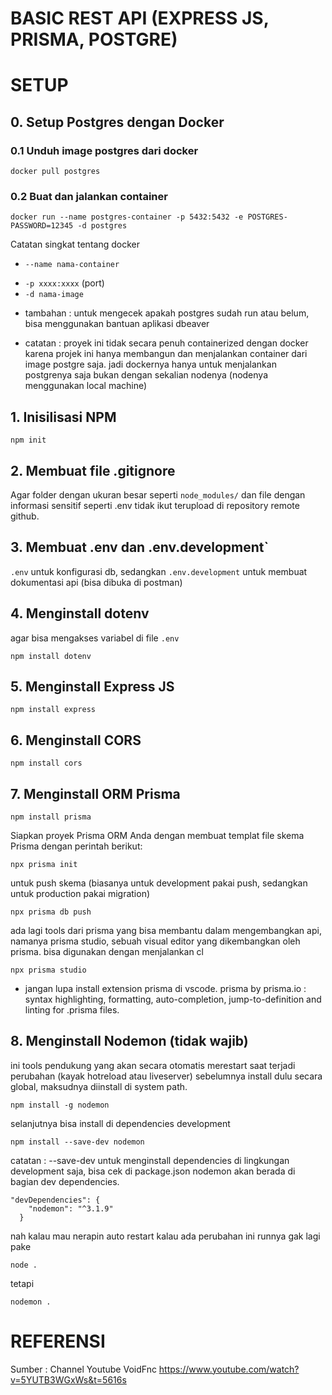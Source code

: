 # BASIC REST API (EXPRESS JS, PRISMA, POSTGRE)

# SETUP
## 0. Setup Postgres dengan Docker
### 0.1 Unduh image postgres dari docker
``` 
docker pull postgres 
```
### 0.2 Buat dan jalankan container
```
docker run --name postgres-container -p 5432:5432 -e POSTGRES-PASSWORD=12345 -d postgres
```  
Catatan singkat tentang docker
* `--name nama-container`
- `-p xxxx:xxxx` (port)
- `-d nama-image`

* tambahan : untuk mengecek apakah postgres sudah run atau belum, bisa menggunakan bantuan aplikasi dbeaver
  
* catatan : proyek ini tidak secara penuh containerized dengan docker karena projek ini hanya membangun dan menjalankan container dari image postgre saja. jadi dockernya hanya untuk menjalankan postgrenya saja bukan dengan sekalian nodenya (nodenya menggunakan local machine)

## 1. Inisilisasi NPM
```npm init```

## 2. Membuat file .gitignore
Agar folder dengan ukuran besar seperti `node_modules/` dan file dengan informasi sensitif seperti .env tidak ikut terupload di repository remote github.

## 3. Membuat .env dan .env.development`
`.env` untuk konfigurasi db, sedangkan `.env.development` untuk membuat dokumentasi api (bisa dibuka di postman)

## 4. Menginstall dotenv
agar bisa mengakses variabel di file `.env`
```
npm install dotenv
```

## 5. Menginstall Express JS
```
npm install express
```

## 6. Menginstall CORS
```
npm install cors
```

## 7. Menginstall ORM Prisma
```
npm install prisma
```
Siapkan proyek Prisma ORM Anda dengan membuat templat file skema Prisma dengan perintah berikut:
```
npx prisma init
```
untuk push skema (biasanya untuk development pakai push, sedangkan untuk production pakai migration)
```
npx prisma db push
```
ada lagi tools dari prisma yang bisa membantu dalam mengembangkan api, namanya prisma studio, sebuah visual editor yang dikembangkan oleh prisma. bisa digunakan dengan menjalankan cl
```
npx prisma studio
```
* jangan lupa install extension prisma di vscode.
prisma by prisma.io : syntax highlighting, formatting, auto-completion, jump-to-definition and linting for .prisma files.

## 8. Menginstall Nodemon (tidak wajib)
ini tools pendukung yang akan secara otomatis merestart saat terjadi perubahan (kayak hotreload atau liveserver)
sebelumnya install dulu secara global, maksudnya diinstall di system path.

```
npm install -g nodemon
```
selanjutnya bisa install di dependencies development
``` 
npm install --save-dev nodemon
```
catatan : --save-dev untuk menginstall dependencies di lingkungan development saja, bisa cek di package.json nodemon akan berada di bagian dev dependencies.
```
"devDependencies": {
    "nodemon": "^3.1.9"
  }
```
nah kalau mau nerapin auto restart kalau ada perubahan ini runnya gak lagi pake
```
node .
```
tetapi
```
nodemon .
```

# REFERENSI
Sumber : Channel Youtube VoidFnc
https://www.youtube.com/watch?v=5YUTB3WGxWs&t=5616s

